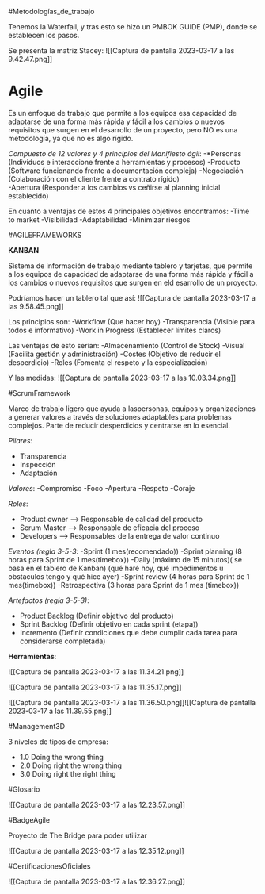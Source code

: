
#Metodologías_de_trabajo

Tenemos la Waterfall, y tras esto se hizo un PMBOK GUIDE (PMP), donde se establecen los pasos.

Se presenta la matriz Stacey:
![[Captura de pantalla 2023-03-17 a las 9.42.47.png]]

# Agile 

Es un enfoque de trabajo que permite a los equipos esa capacidad de adaptarse de una forma más rápida y fácil a los cambios o nuevos requisitos que surgen en el desarrollo de un proyecto, pero NO es una metodología, ya que no es algo rígido.

*Compuesto de 12 valores y 4 principios del Manifiesto ágil*:
	-*Personas (Individuos e interaccione frente a herramientas y procesos)
	-Producto (Software funcionando frente a documentación compleja)
	-Negociación  (Colaboración con el cliente frente a contrato rígido)                  
	-Apertura   (Responder a los cambios vs ceñirse al planning inicial establecido)     

En cuanto a ventajas de estos 4 principales objetivos encontramos:
-Time to market
-Visibilidad
-Adaptabilidad
-Minimizar riesgos

#AGILEFRAMEWORKS

**KANBAN**

Sistema de información de trabajo mediante tablero y tarjetas, que permite a los equipos de capacidad de adaptarse de una forma más rápida y fácil a los cambios o nuevos requisitos que surgen en eld esarrollo de un proyecto.

Podríamos hacer un tablero tal que así:
![[Captura de pantalla 2023-03-17 a las 9.58.45.png]]

Los principios son:
-Workflow (Que hacer hoy)
-Transparencia (Visible para todos e informativo)
-Work in Progress (Establecer límites claros)

Las ventajas de esto serían:
-Almacenamiento (Control de Stock)
-Visual (Facilita gestión y administración)
-Costes (Objetivo de reducir el desperdicio)
-Roles (Fomenta el respeto y la especialización)

Y las medidas:
![[Captura de pantalla 2023-03-17 a las 10.03.34.png]]


#ScrumFramework

Marco de trabajo ligero que ayuda a laspersonas, equipos y organizaciones a generar valores a través de soluciones adaptables para problemas complejos.
Parte de reducir desperdicios y centrarse en lo esencial.

*Pilares*:
- Transparencia
- Inspección
- Adaptación

*Valores*:
	-Compromiso
	-Foco
	-Apertura
	-Respeto
	-Coraje

*Roles*:
- Product owner --> Responsable de calidad del producto
- Scrum Master --> Responsable de eficacia del proceso
- Developers --> Responsables de la entrega de valor continuo

*Eventos (regla 3-5-3*:
	-Sprint (1 mes(recomendado))
	-Sprint planning (8 horas para Sprint de 1 mes(timebox))
	-Daily (máximo de 15 minutos)( se basa en el tablero de Kanban) (qué haré hoy, qué impedimentos u obstaculos tengo y qué hice ayer)
	-Sprint review (4 horas para Sprint de 1 mes(timebox))
	-Retrospectiva (3 horas para Sprint de 1 mes (timebox))

*Artefactos (regla 3-5-3)*:
- Product Backlog (Definir objetivo del producto)
- Sprint Backlog (Definir objetivo en cada sprint (etapa))
- Incremento (Definir condiciones que debe cumplir cada tarea para considerarse completada)

**Herramientas**:

![[Captura de pantalla 2023-03-17 a las 11.34.21.png]]

![[Captura de pantalla 2023-03-17 a las 11.35.17.png]]

![[Captura de pantalla 2023-03-17 a las 11.36.50.png]]![[Captura de pantalla 2023-03-17 a las 11.39.55.png]]

#Management3D

3 niveles de tipos de empresa:

- 1.0 Doing the wrong thing
- 2.0 Doing right the wrong thing
- 3.0 Doing right the right thing


#Glosario

![[Captura de pantalla 2023-03-17 a las 12.23.57.png]]

#BadgeAgile

Proyecto de The Bridge para poder utilizar

![[Captura de pantalla 2023-03-17 a las 12.35.12.png]]

#CertificacionesOficiales

![[Captura de pantalla 2023-03-17 a las 12.36.27.png]]
